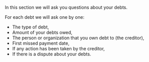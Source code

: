 In this section we will ask you questions about your debts. 

For each debt we will ask one by one: 

- The type of debt, 
- Amount of your debts owed,
- The person or organization that you own debt to (the creditor),
- First missed payment date,
- If any action has been taken by the creditor,
- If there is a dispute about your debts.